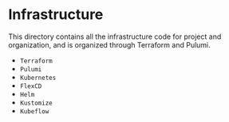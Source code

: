 # Infrastructure

This directory contains all the infrastructure code for project and 
organization, and is organized through Terraform and Pulumi.

- `Terraform`
- `Pulumi`
- `Kubernetes`
- `FlexCD`
- `Helm`
- `Kustomize`
- `Kubeflow`